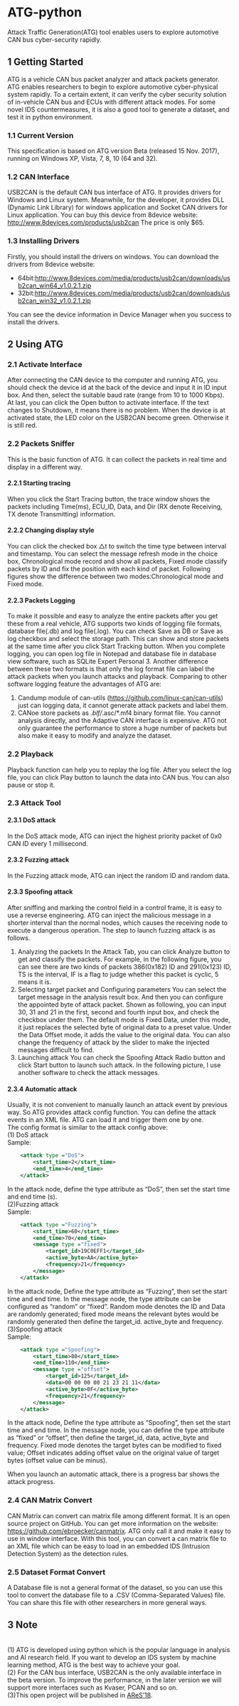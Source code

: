# ATG-python
Attack Traffic Generation(ATG) tool enables users to explore automotive CAN bus cyber-security rapidly.
## 1 Getting Started
ATG is a vehicle CAN bus packet analyzer and attack packets generator. ATG enables researchers to begin to explore automotive cyber-physical system rapidly. To a certain extent, it can verify the cyber security solution of in-vehicle CAN bus and ECUs with different attack modes. For some novel IDS countermeasures, it is also a good tool to generate a dataset, and test it in python environment.
### 1.1 Current Version 
This specification is based on ATG version Beta (released 15 Nov. 2017), running on Windows XP, Vista, 7, 8, 10 (64 and 32).
### 1.2 CAN Interface
USB2CAN is the default CAN bus interface of ATG. It provides drivers for Windows and Linux system. Meanwhile, for the developer, it provides DLL (Dynamic Link Library) for windows application and Socket CAN drivers for Linux application.
You can buy this device from 8device website: http://www.8devices.com/products/usb2can The price is only $65.
### 1.3 Installing Drivers
Firstly, you should install the drivers on windows. You can download the drivers from 8device website: 
* 64bit:http://www.8devices.com/media/products/usb2can/downloads/usb2can_win64_v1.0.2.1.zip 
* 32bit:http://www.8devices.com/media/products/usb2can/downloads/usb2can_win32_v1.0.2.1.zip
 
You can see the device information in Device Manager when you success to install the drivers.

## 2 Using ATG
### 2.1 Activate Interface
After connecting the CAN device to the computer and running ATG, you should check the device id at the back of the device and input it in ID input box. And then, select the suitable baud rate (range from 10 to 1000 Kbps). At last, you can click the Open button to activate interface. If the text changes to Shutdown, it means there is no problem. When the device is at activated state, the LED color on the USB2CAN become green. Otherwise it is still red.  
### 2.2 Packets Sniffer
This is the basic function of ATG. It can collect the packets in real time and display in a different way. 
#### 2.2.1 Starting tracing
When you click the Start Tracing button, the trace window shows the packets including Time(ms), ECU_ID, Data, and Dir (RX denote Receiving, TX denote Transmitting) information.
#### 2.2.2 Changing display style
You can click the checked box △t to switch the time type between interval and timestamp. You can select the message refresh mode in the choice box, Chronological mode record and show all packets, Fixed mode classify packets by ID and fix the position with each kind of packet. Following figures show the difference between two modes:Chronological mode and Fixed mode.
#### 2.2.3 Packets Logging
To make it possible and easy to analyze the entire packets after you get these from a real vehicle, ATG supports two kinds of logging file formats, database file(.db) and log file(.log). You can check Save as DB or Save as log checkbox and select the storage path. This can show and store packets at the same time after you click Start Tracking button. When you complete logging, you can open log file in Notepad and database file in database view software, such as SQLite Expert Personal 3. Another difference between these two formats is that only the log format file can label the attack packets when you launch attacks and playback.
Comparing to other software logging feature the advantages of ATG are:  
1)	Candump module of can-utils  (https://github.com/linux-can/can-utils) just can logging data, it cannot generate attack packets and label them.
2)	CANoe  store packets as *.blf/*.asc/*.mf4 binary format file. You cannot analysis directly, and the Adaptive CAN interface is expensive.
ATG not only guarantee the performance to store a huge number of packets but also make it easy to modify and analyze the dataset. 
### 2.2 Playback
Playback function can help you to replay the log file. After you select the log file, you can click Play button to launch the data into CAN bus. You can also pause or stop it.
### 2.3 Attack Tool
#### 2.3.1 DoS attack
In the DoS attack mode, ATG can inject the highest priority packet of 0x0 CAN ID every 1 millisecond. 
#### 2.3.2 Fuzzing attack
In the Fuzzing attack mode, ATG can inject the random ID and random data.
#### 2.3.3 Spoofing attack
After sniffing and marking the control field in a control frame, it is easy to use a reverse engineering. ATG can inject the malicious message in a shorter interval than the normal nodes, which causes the receiving node to execute a dangerous operation.
The step to launch fuzzing attack is as follows.
1)	Analyzing the packets
In the Attack Tab, you can click Analyze button to get and classify the packets. For example, in the following figure, you can see there are two kinds of packets 386(0x182) ID and 291(0x123) ID, TS is the interval, IF is a flag to judge whether this packet is cyclic, 5 means it is.
2)	Selecting target packet and Configuring parameters
You can select the target message in the analysis result box. And then you can configure the appointed byte of attack packet. Shown as following, you can input 30, 31 and 21 in the first, second and fourth input box, and check the checkbox under them. The default mode is Fixed Data, under this mode, it just replaces the selected byte of original data to a preset value. Under the Data Offset mode, it adds the value to the original data. You can also change the frequency of attack by the slider to make the injected messages difficult to find. 
3)	Launching attack
You can check the Spoofing Attack Radio button and click Start button to launch such attack. In the following picture, I use another software to check the attack messages. 
#### 2.3.4 Automatic attack
Usually, it is not convenient to manually launch an attack event by previous way. So ATG provides attack config function. You can define the attack events in an XML file. ATG can load it and trigger them one by one.
<br>The config format is similar to the attack config above:
<br>(1) DoS attack
<br>Sample:
```XML
	<attack type ="DoS">
		<start_time>2</start_time>
		<end_time>4</end_time>
	</attack>
```
In the attack node, define the type attribute as “DoS”, then set the start time and end time (s).
<br>(2)Fuzzing attack
<br>Sample:
```XML
	<attack type ="Fuzzing">
		<start_time>60</start_time>
		<end_time>70</end_time>
		<message type ="fixed">
			<target_id>19C0EFF1</target_id>
			<active_byte>AA</active_byte>
			<frequency>21</frequency>
		</message>
	</attack>
```
In the attack node, Define the type attribute as “Fuzzing”, then set the start time and end time. In the message node, the type attribute can be configured as “random” or “fixed”. Random mode denotes the ID and Data are randomly generated; fixed mode means the relevant bytes would be randomly generated then define the target_id. active_byte and frequency.
<br>(3)Spoofing attack
<br>Sample:
```XML
	<attack type ="Spoofing">
		<start_time>80</start_time>
		<end_time>110</end_time>
		<message type ="offset">
			<target_id>125</target_id>
			<data>00 00 00 00 21 23 21 11</data>
			<active_byte>0F</active_byte>
			<frequency>21</frequency>
		</message>
	</attack>
```
In the attack node, Define the type attribute as “Spoofing”, then set the start time and end time. In the message node, you can define the type attribute as “fixed” or “offset”, then define the target_id, data, active_byte and frequency. Fixed mode denotes the target bytes can be modified to fixed value; Offset indicates adding offset value on the original value of target bytes (offset value can be minus).

When you launch an automatic attack, there is a progress bar shows the attack progress. 
 
### 2.4 CAN Matrix Convert
CAN Matrix can convert can matrix file among different format.
It is an open source project on GitHub. You can get more information on the website: https://github.com/ebroecker/canmatrix.
ATG only call it and make it easy to use in window interface. With this tool, you can convert a can matrix file to an XML file which can be easy to load in an embedded IDS (Intrusion Detection System) as the detection rules.
### 2.5 Dataset Format Convert
A Database file is not a general format of the dataset, so you can use this tool to convert the database file to a .CSV (Comma-Separated Values) file. You can share this file with other researchers in more general ways.
## 3 Note
<br>(1) ATG is developed using python which is the popular language in analysis and AI research field. If you want to develop an IDS system by machine learning method, ATG is the best way to achieve your goal. 
<br>(2) For the CAN bus interface, USB2CAN is the only available interface in the beta version. To improve the performance, in the later version we will support more interfaces such as Kvaser, PCAN and so on.
<br>(3)This open project will be published in [AReS’18](https://www.ares-conference.eu/accepted-papers/).


